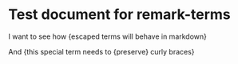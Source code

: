 # Test document for remark-terms

I want to see how \{escaped terms will behave in markdown\}

And {this special term needs to \{preserve\} curly braces}